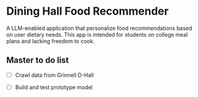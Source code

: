 # Dining Hall Food Recommender

A LLM-enabled application that personalize food recommendations based on user dietary needs. This app is intended for students on college meal plans and lacking freedom to cook.

## Master to do list

- [ ] Crawl data from Grinnell D-Hall
- [ ] Build and test prototype model



